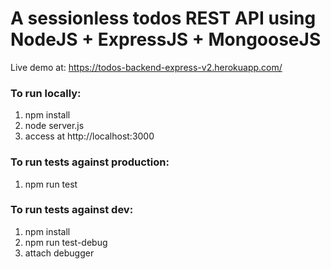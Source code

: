 # A sessionless todos REST API using NodeJS + ExpressJS + MongooseJS
Live demo at: https://todos-backend-express-v2.herokuapp.com/

### To run locally:
1. npm install
2. node server.js
3. access at http://localhost:3000

### To run tests against production:
1. npm run test

### To run tests against dev:
1. npm install
2. npm run test-debug
3. attach debugger



